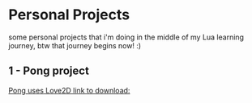 # Personal Projects

some personal projects that i'm doing in the middle of my Lua learning journey, btw that journey begins now! :)

## 1 - Pong project

[Pong uses Love2D link to download:](tps://love2d.org)
